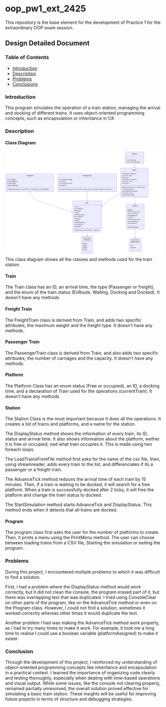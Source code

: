 # oop_pw1_ext_2425
This repository is the base element for the development of Practice 1 for the extraordinary OOP exam session. 

## Design Detailed Document

### Table of Contents
- [Introduction](#1-introduction)
- [Description](#2-description)
- [Problems](#3-problems)
- [Conclusions](#4-conclusion)

### Introduction

This program simulates the operation of a train station, managing the arrival and docking of different trains. It uses object-oriented programming concepts, such as encapsulation or inheritance in C#.

### Description

#### Class Diagram
![Class Diagram](./ClassDiagram.png)
This class diagram shows all the classes and methods used for the train station.

#### Train
The Train class has an ID, an arrival time, the type (Passenger or freight), and the enum of the train status (EnRoute, Waiting, Docking and Docked). It doesn't have any methods

#### Freight Train
The FreightTrain class is derived from Train, and adds two specific attributes, the maximum weight and the freight type. It doesn't have any methods.

#### Passenger Train
The PassengerTrain class is derived from Train, and also adds two specific attributes, the number of carriages and the capacity. It doesn't have any methods.

#### Platform
The Platform Class has an enum status (Free or occupied), an ID, a docking time, and a declaration of Train used for the operations (currentTrain). It doesn't have any methods

#### Station
The Station Class is the most important because it does all the operations. It creates a list of trains and platforms, and a name for the station.

The DisplayStatus method shows the information of every train, its ID, status and arrival time. It also shows information about the platform, wether it is free or occupied, nad what train occupies it. This is made using two foreach loops.

The LoadTrainsFromFile method first asks for the name of the csv file, then, using streamreader, adds every train to the list, and differenciates if its a passenger or a freight train.

The AdvanceTick method reduces the arrival time of each train by 15 minutes. Then, if a train is waiting to be docked, it will search for a free platform. When a train is successfully docked after 2 ticks, it will free the platform and change the train status to docked.

The StartSimulation method starts AdvanceTick and DisplayStatus. This method ends when it detects that all trains are docked.

#### Program

The program class first asks the user for the number of platforms to create. Then, it prints a menu using the PrintMenu method. The user can choose between loading trains from a CSV file, Starting the simulation or exiting the program.

### Problems
During this project, I encountered multiple problems to which it was difficult to find a solution.

First, I had a problem where the DisplayStatus method would work correctly, but it did not clean the console, the program erased part of it, but there was overlapping text that was duplicated. I tried using ConsoleClear on other parts of the program, like on the AdvanceTick method or even on the Program class. However, I could not find a solution, sometimes it worked correctly whereas other times it would duplicate the text.

Another problem I had was making the AdvanceTick method work properly, as I had to try many times to make it work. For example, it took me a long time to realise I could use a boolean variable (platformAssigned) to make it easier.

### Conclusion
Through the development of this project, I reinforced my understanding of object-oriented programming concepts like inheritance and encapsulation in a practical context. I learned the importance of organizing code clearly and testing thoroughly, especially when dealing with time-based operations and visual output. While some issues, like the console not clearing properly, remained partially unresolved, the overall solution proved effective for simulating a basic train station. These insights will be useful for improving future projects in terms of structure and debugging strategies.